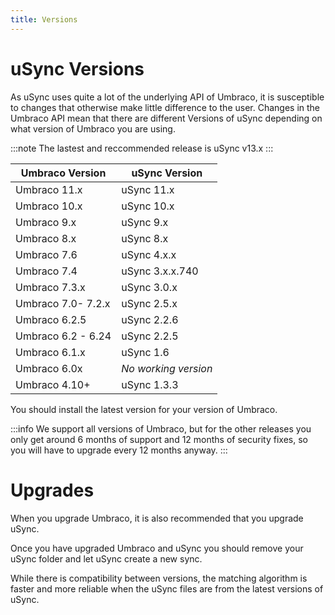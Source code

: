 ```yaml
---
title: Versions
---
```

# uSync Versions

As uSync uses quite a lot of the underlying API of Umbraco, it is susceptible to changes
that otherwise make little difference to the user. Changes in the Umbraco API mean that there are different Versions of uSync depending on what version of Umbraco you are using.

:::note
The lastest and reccommended release is uSync v13.x
:::
 

| Umbraco Version    | uSync Version        
|--------------------|----------------------
| Umbraco 11.x      | uSync 11.x
| Umbraco 10.x      | uSync 10.x
| Umbraco 9.x       | uSync 9.x            
| Umbraco 8.x       | uSync 8.x            
| Umbraco 7.6       | uSync 4.x.x          
| Umbraco 7.4       | uSync 3.x.x.740      
| Umbraco 7.3.x      | uSync 3.0.x          
| Umbraco 7.0- 7.2.x | uSync 2.5.x          
| Umbraco 6.2.5     | uSync 2.2.6          
| Umbraco 6.2 - 6.24 | uSync 2.2.5          
| Umbraco 6.1.x      | uSync 1.6            
| Umbraco 6.0x       | *No working version* 
| Umbraco 4.10+      | uSync 1.3.3   

You should install the latest version for your version of Umbraco.

:::info
We support all versions of Umbraco, but for the other releases you only get around 6 months of support and 12 months of security fixes, so you will have to upgrade every 12 months anyway.
:::


# Upgrades 
When you upgrade Umbraco, it is also recommended that you upgrade uSync. 

Once you have upgraded Umbraco and uSync you should remove your uSync 
folder and let uSync create a new sync. 

While there is compatibility between versions, the matching algorithm is faster and more reliable when the uSync files are 
from the latest versions of uSync. 
